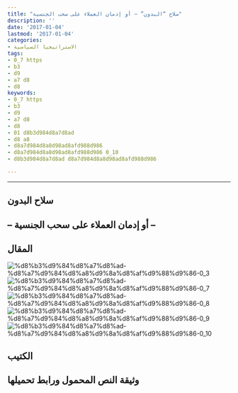 ```yaml
---
title: "سلاح “البدون” – أو إدمان العملاء على سحب الجنسية"
description: ''
date: '2017-01-04'
lastmod: '2017-01-04'
categories:
- الاستراتيجيا السياسية
tags:
- 0_7 https
- b3
- d9
- a7 d8
- d8
keywords:
- 0_7 https
- b3
- d9
- a7 d8
- d8
- 01 d8b3d984d8a7d8ad
- d8 a8
- d8a7d984d8a8d98ad8afd988d986
- d8a7d984d8a8d98ad8afd988d986 0_10
- d8b3d984d8a7d8ad d8a7d984d8a8d98ad8afd988d986

---
```

****

## **سلاح البدون**

## **– أو إدمان العملاء على سحب الجنسية –**

## المقال

![%d8%b3%d9%84%d8%a7%d8%ad-%d8%a7%d9%84%d8%a8%d9%8a%d8%af%d9%88%d9%86-0_3](https://abouyaarebmarzouki.wordpress.com/wp-content/uploads/2017/01/d8b3d984d8a7d8ad-d8a7d984d8a8d98ad8afd988d986-0_3.png?w=648) ![%d8%b3%d9%84%d8%a7%d8%ad-%d8%a7%d9%84%d8%a8%d9%8a%d8%af%d9%88%d9%86-0_7](https://abouyaarebmarzouki.wordpress.com/wp-content/uploads/2017/01/d8b3d984d8a7d8ad-d8a7d984d8a8d98ad8afd988d986-0_7.png?w=648) ![%d8%b3%d9%84%d8%a7%d8%ad-%d8%a7%d9%84%d8%a8%d9%8a%d8%af%d9%88%d9%86-0_8](https://abouyaarebmarzouki.wordpress.com/wp-content/uploads/2017/01/d8b3d984d8a7d8ad-d8a7d984d8a8d98ad8afd988d986-0_8.png?w=648) ![%d8%b3%d9%84%d8%a7%d8%ad-%d8%a7%d9%84%d8%a8%d9%8a%d8%af%d9%88%d9%86-0_9](https://abouyaarebmarzouki.wordpress.com/wp-content/uploads/2017/01/d8b3d984d8a7d8ad-d8a7d984d8a8d98ad8afd988d986-0_9.png?w=648) ![%d8%b3%d9%84%d8%a7%d8%ad-%d8%a7%d9%84%d8%a8%d9%8a%d8%af%d9%88%d9%86-0_10](https://abouyaarebmarzouki.wordpress.com/wp-content/uploads/2017/01/d8b3d984d8a7d8ad-d8a7d984d8a8d98ad8afd988d986-0_10.png?w=648)

## الكتيب

## وثيقة النص المحمول ورابط تحميلها

###